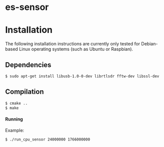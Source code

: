 es-sensor
==============

# Installation
The following installation instructions are currently only tested for Debian-based Linux operating systems (such as Ubuntu or Raspbian).

## Dependencies

```sh
$ sudo apt-get install libusb-1.0-0-dev librtlsdr fftw-dev libssl-dev
```

## Compilation

```sh
$ cmake ..
$ make
```  

#### Running
Example:
```sh
$ ./run_cpu_sensor 24000000 1766000000
```
